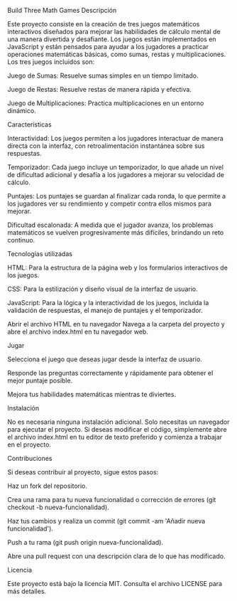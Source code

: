 Build Three Math Games
Descripción

Este proyecto consiste en la creación de tres juegos matemáticos interactivos diseñados para mejorar las habilidades de cálculo mental de una manera divertida y desafiante. Los juegos están implementados en JavaScript y están pensados para ayudar a los jugadores a practicar operaciones matemáticas básicas, como sumas, restas y multiplicaciones. Los tres juegos incluidos son:

Juego de Sumas: Resuelve sumas simples en un tiempo limitado.

Juego de Restas: Resuelve restas de manera rápida y efectiva.

Juego de Multiplicaciones: Practica multiplicaciones en un entorno dinámico.

Características

Interactividad: Los juegos permiten a los jugadores interactuar de manera directa con la interfaz, con retroalimentación instantánea sobre sus respuestas.

Temporizador: Cada juego incluye un temporizador, lo que añade un nivel de dificultad adicional y desafía a los jugadores a mejorar su velocidad de cálculo.

Puntajes: Los puntajes se guardan al finalizar cada ronda, lo que permite a los jugadores ver su rendimiento y competir contra ellos mismos para mejorar.

Dificultad escalonada: A medida que el jugador avanza, los problemas matemáticos se vuelven progresivamente más difíciles, brindando un reto continuo.

Tecnologías utilizadas

HTML: Para la estructura de la página web y los formularios interactivos de los juegos.

CSS: Para la estilización y diseño visual de la interfaz de usuario.

JavaScript: Para la lógica y la interactividad de los juegos, incluida la validación de respuestas, el manejo de puntajes y el temporizador.



Abrir el archivo HTML en tu navegador
Navega a la carpeta del proyecto y abre el archivo index.html en tu navegador web.

Jugar

Selecciona el juego que deseas jugar desde la interfaz de usuario.

Responde las preguntas correctamente y rápidamente para obtener el mejor puntaje posible.

Mejora tus habilidades matemáticas mientras te diviertes.

Instalación

No es necesaria ninguna instalación adicional. Solo necesitas un navegador para ejecutar el proyecto. Si deseas modificar el código, simplemente abre el archivo index.html en tu editor de texto preferido y comienza a trabajar en el proyecto.

Contribuciones

Si deseas contribuir al proyecto, sigue estos pasos:

Haz un fork del repositorio.

Crea una rama para tu nueva funcionalidad o corrección de errores (git checkout -b nueva-funcionalidad).

Haz tus cambios y realiza un commit (git commit -am 'Añadir nueva funcionalidad').

Push a tu rama (git push origin nueva-funcionalidad).

Abre una pull request con una descripción clara de lo que has modificado.

Licencia

Este proyecto está bajo la licencia MIT. Consulta el archivo LICENSE para más detalles.
